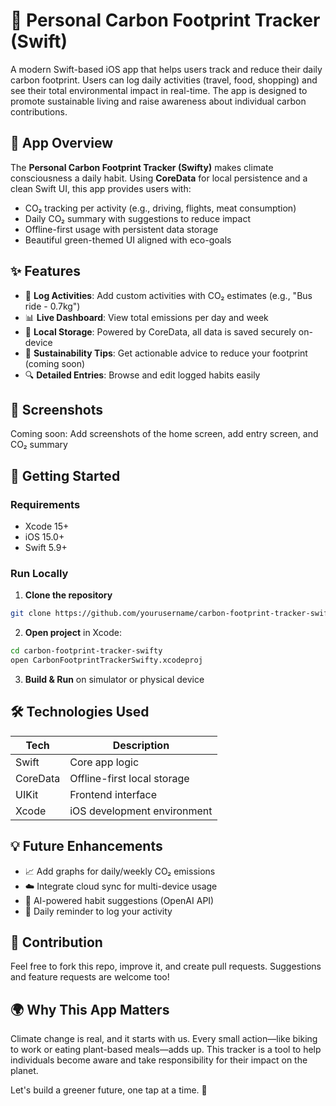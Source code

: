 
# 🌿 Personal Carbon Footprint Tracker (Swift)

A modern Swift-based iOS app that helps users track and reduce their daily carbon footprint. Users can log daily activities (travel, food, shopping) and see their total environmental impact in real-time. The app is designed to promote sustainable living and raise awareness about individual carbon contributions.


## 📱 App Overview

The **Personal Carbon Footprint Tracker (Swifty)** makes climate consciousness a daily habit. Using **CoreData** for local persistence and a clean Swift UI, this app provides users with:

- CO₂ tracking per activity (e.g., driving, flights, meat consumption)
- Daily CO₂ summary with suggestions to reduce impact
- Offline-first usage with persistent data storage
- Beautiful green-themed UI aligned with eco-goals


## ✨ Features

- 📝 **Log Activities**: Add custom activities with CO₂ estimates (e.g., "Bus ride - 0.7kg")
- 📊 **Live Dashboard**: View total emissions per day and week
- 📁 **Local Storage**: Powered by CoreData, all data is saved securely on-device
- 🌱 **Sustainability Tips**: Get actionable advice to reduce your footprint (coming soon)
- 🔍 **Detailed Entries**: Browse and edit logged habits easily


## 📸 Screenshots

Coming soon: Add screenshots of the home screen, add entry screen, and CO₂ summary


## 🚀 Getting Started

### Requirements

- Xcode 15+
- iOS 15.0+
- Swift 5.9+

### Run Locally

1. **Clone the repository**

```bash
git clone https://github.com/yourusername/carbon-footprint-tracker-swifty.git
```

2. **Open project** in Xcode:
```bash
cd carbon-footprint-tracker-swifty
open CarbonFootprintTrackerSwifty.xcodeproj
```

3. **Build & Run** on simulator or physical device


## 🛠 Technologies Used

| Tech        | Description                                  |
|-------------|----------------------------------------------|
| Swift       | Core app logic                               |
| CoreData    | Offline-first local storage                  |
| UIKit       | Frontend interface                           |
| Xcode       | iOS development environment                  |


## 💡 Future Enhancements

- 📈 Add graphs for daily/weekly CO₂ emissions
- ☁️ Integrate cloud sync for multi-device usage
- 🧠 AI-powered habit suggestions (OpenAI API)
- 🔔 Daily reminder to log your activity


## 🙌 Contribution

Feel free to fork this repo, improve it, and create pull requests. Suggestions and feature requests are welcome too!


## 🌍 Why This App Matters

Climate change is real, and it starts with us. Every small action—like biking to work or eating plant-based meals—adds up. This tracker is a tool to help individuals become aware and take responsibility for their impact on the planet.

Let's build a greener future, one tap at a time. 🍃
